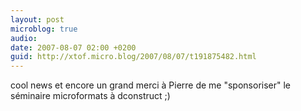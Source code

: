 ```yaml
---
layout: post
microblog: true
audio: 
date: 2007-08-07 02:00 +0200
guid: http://xtof.micro.blog/2007/08/07/t191875482.html
---
```

cool news et encore un grand merci à Pierre de me "sponsoriser" le séminaire microformats à dconstruct ;)
